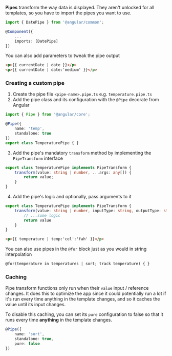 **Pipes** transform the way data is displayed. They aren't unlocked for all templates, so you have to import the pipes you want to use.

```ts
import { DatePipe } from '@angular/common';

@Component({
	...
	imports: [DatePipe] 
})
```

You can also add parameters to tweak the pipe output
```html
<p>{{ currentDate | date }}</p>
<p>{{ currentDate | date:'medium' }}</p>
```

### Creating a custom pipe

1. Create the pipe file `<pipe-name>.pipe.ts` e.g. `temperature.pipe.ts`
2. Add the pipe class and its configuration with the `@Pipe` decorate from Angular
```ts
import { Pipe } from '@angular/core';

@Pipe({
	name: 'temp',
	standalone: true
})
export class TemperaturePipe { }
```

3. Add the pipe's mandatory `transform` method by implementing the `PipeTransform` interface 
```ts
export class TemperaturePipe implements PipeTransform {
	transform(value: string | number, ...args: any[]) {
		return value;
	}
}
```

4. Add the pipe's logic and optionally, pass arguments to it
```ts
export class TemperaturePipe implements PipeTransform {
	transform(value: string | number, inputType: string, outputType: string) {
		// ...some logic
		return value
	}
}
```

```html
<p>{{ temperature | temp:'cel':'fah' }}</p>
```

You can also use pipes in the `@for` block just as you would in string interpolation
```html
@for(temperature in temperatures | sort; track temperature) { }
```


### Caching
Pipe transform functions only run when their `value` input / reference changes. It does this to optimize the app since it could potentially run a lot if it's run every time anything in the template changes, and so it caches the value until its input changes.

To disable this caching, you can set its `pure` configuration to false so that it runs every time **anything** in the template changes.

```ts
@Pipe({
	name: 'sort',
	standalone: true,
	pure: false
})
```